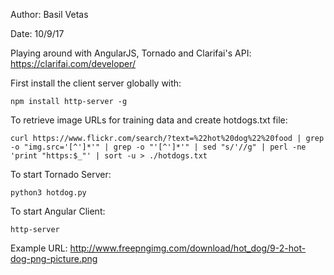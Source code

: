 Author: Basil Vetas

Date: 10/9/17

Playing around with AngularJS, Tornado and Clarifai's API: https://clarifai.com/developer/

First install the client server globally with: 

	npm install http-server -g

To retrieve image URLs for training data and create hotdogs.txt file:

    curl https://www.flickr.com/search/?text=%22hot%20dog%22%20food | grep -o "img.src='[^']*'" | grep -o "'[^']*'" | sed "s/'//g" | perl -ne 'print "https:$_"' | sort -u > ./hotdogs.txt

To start Tornado Server:

	python3 hotdog.py

To start Angular Client:

	http-server

Example URL: http://www.freepngimg.com/download/hot_dog/9-2-hot-dog-png-picture.png